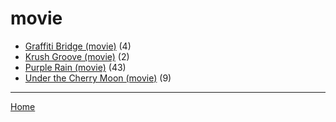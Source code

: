 # movie

  * [Graffiti Bridge (movie)](./movie/graffiti-bridge/) (4)
  * [Krush Groove (movie)](./movie/krush-groove/) (2)
  * [Purple Rain (movie)](./movie/purple-rain/) (43)
  * [Under the Cherry Moon (movie)](./movie/under-the-cherry-moon/) (9)

----

[Home](../)
